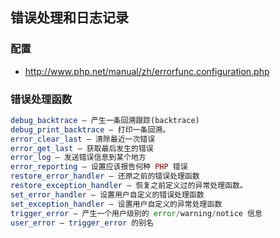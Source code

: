 ## 错误处理和日志记录

### 配置
* http://www.php.net/manual/zh/errorfunc.configuration.php


### 错误处理函数
```php
debug_backtrace — 产生一条回溯跟踪(backtrace)
debug_print_backtrace — 打印一条回溯。
error_clear_last — 清除最近一次错误
error_get_last — 获取最后发生的错误
error_log — 发送错误信息到某个地方
error_reporting — 设置应该报告何种 PHP 错误
restore_error_handler — 还原之前的错误处理函数
restore_exception_handler — 恢复之前定义过的异常处理函数。
set_error_handler — 设置用户自定义的错误处理函数
set_exception_handler — 设置用户自定义的异常处理函数
trigger_error — 产生一个用户级别的 error/warning/notice 信息
user_error — trigger_error 的别名
```
